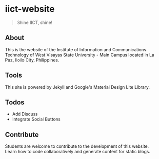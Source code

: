 # iict-website
> Shine IICT, shine!

## About
This is the website of the Institute of Information and Communications Technology of West Visayas State University - Main Campus located in La Paz, Iloilo City, Philippines.

## Tools
This site is powered by Jekyll and Google's Material Design Lite Library.

## Todos
* Add Discuss
* Integrate Social Buttons

## Contribute
Students are welcome to contribute to the development of this website. Learn how to code collaboratively and generate content for static blogs.
